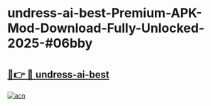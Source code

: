 # undress-ai-best-Premium-APK-Mod-Download-Fully-Unlocked-2025-#06bby

# <h2><a href="https://bedroomkl.my?title=undress-ai-best&ref=1AP">🔗👉 🔴 undress-ai-best</a></h2>

[![acn](https://github.com/user-attachments/assets/0f9c940e-d8b0-45ae-aac7-cd30a18b3e1c)](https://bedroomkl.my?title=undress-ai-best&ref=1AP)


